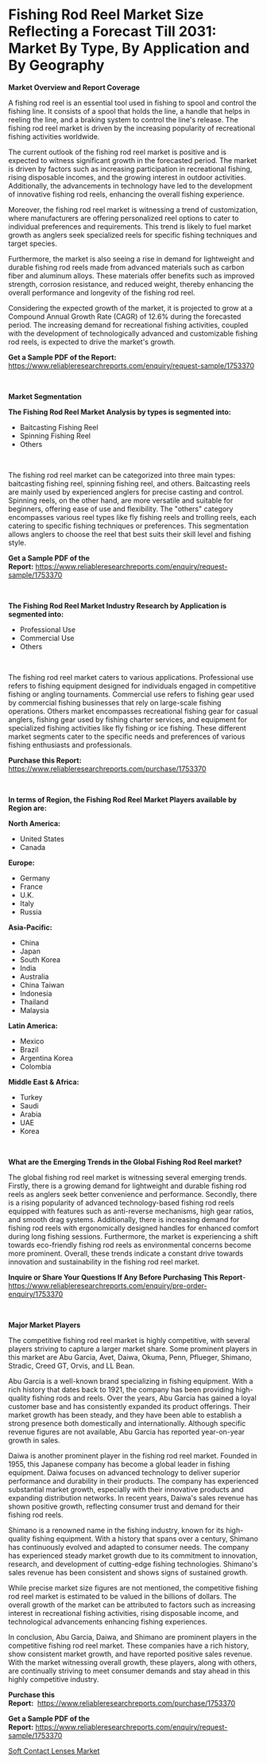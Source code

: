 <p><h1>Fishing Rod Reel Market Size Reflecting a Forecast Till 2031: Market By Type, By Application and By Geography</h1></p><p><strong>Market Overview and Report Coverage</strong></p>
<p><p>A fishing rod reel is an essential tool used in fishing to spool and control the fishing line. It consists of a spool that holds the line, a handle that helps in reeling the line, and a braking system to control the line's release. The fishing rod reel market is driven by the increasing popularity of recreational fishing activities worldwide.</p><p>The current outlook of the fishing rod reel market is positive and is expected to witness significant growth in the forecasted period. The market is driven by factors such as increasing participation in recreational fishing, rising disposable incomes, and the growing interest in outdoor activities. Additionally, the advancements in technology have led to the development of innovative fishing rod reels, enhancing the overall fishing experience.</p><p>Moreover, the fishing rod reel market is witnessing a trend of customization, where manufacturers are offering personalized reel options to cater to individual preferences and requirements. This trend is likely to fuel market growth as anglers seek specialized reels for specific fishing techniques and target species.</p><p>Furthermore, the market is also seeing a rise in demand for lightweight and durable fishing rod reels made from advanced materials such as carbon fiber and aluminum alloys. These materials offer benefits such as improved strength, corrosion resistance, and reduced weight, thereby enhancing the overall performance and longevity of the fishing rod reel.</p><p>Considering the expected growth of the market, it is projected to grow at a Compound Annual Growth Rate (CAGR) of 12.6% during the forecasted period. The increasing demand for recreational fishing activities, coupled with the development of technologically advanced and customizable fishing rod reels, is expected to drive the market's growth.</p></p>
<p><strong>Get a Sample PDF of the Report:</strong> <a href="https://www.reliableresearchreports.com/enquiry/request-sample/1753370">https://www.reliableresearchreports.com/enquiry/request-sample/1753370</a></p>
<p>&nbsp;</p>
<p><strong>Market Segmentation</strong></p>
<p><strong>The Fishing Rod Reel Market Analysis by types is segmented into:</strong></p>
<p><ul><li>Baitcasting Fishing Reel</li><li>Spinning Fishing Reel</li><li>Others</li></ul></p>
<p>&nbsp;</p>
<p><p>The fishing rod reel market can be categorized into three main types: baitcasting fishing reel, spinning fishing reel, and others. Baitcasting reels are mainly used by experienced anglers for precise casting and control. Spinning reels, on the other hand, are more versatile and suitable for beginners, offering ease of use and flexibility. The "others" category encompasses various reel types like fly fishing reels and trolling reels, each catering to specific fishing techniques or preferences. This segmentation allows anglers to choose the reel that best suits their skill level and fishing style.</p></p>
<p><strong>Get a Sample PDF of the Report:</strong>&nbsp;<a href="https://www.reliableresearchreports.com/enquiry/request-sample/1753370">https://www.reliableresearchreports.com/enquiry/request-sample/1753370</a></p>
<p>&nbsp;</p>
<p><strong>The Fishing Rod Reel Market Industry Research by Application is segmented into:</strong></p>
<p><ul><li>Professional Use</li><li>Commercial Use</li><li>Others</li></ul></p>
<p>&nbsp;</p>
<p><p>The fishing rod reel market caters to various applications. Professional use refers to fishing equipment designed for individuals engaged in competitive fishing or angling tournaments. Commercial use refers to fishing gear used by commercial fishing businesses that rely on large-scale fishing operations. Others market encompasses recreational fishing gear for casual anglers, fishing gear used by fishing charter services, and equipment for specialized fishing activities like fly fishing or ice fishing. These different market segments cater to the specific needs and preferences of various fishing enthusiasts and professionals.</p></p>
<p><strong>Purchase this Report:</strong>&nbsp; <a href="https://www.reliableresearchreports.com/purchase/1753370">https://www.reliableresearchreports.com/purchase/1753370</a></p>
<p>&nbsp;</p>
<p><strong>In terms of Region, the Fishing Rod Reel Market Players available by Region are:</strong></p>
<p>
    <p> <strong> North America: </strong>
        <ul>
            <li>United States</li>
            <li>Canada</li>
        </ul>
        </p> 
    <p> <strong> Europe: </strong>
        <ul>
            <li>Germany</li>
            <li>France</li>
            <li>U.K.</li>
            <li>Italy</li>
            <li>Russia</li>
        </ul>
        </p> 
    <p> <strong> Asia-Pacific: </strong>
        <ul>
            <li>China</li>
            <li>Japan</li>
            <li>South Korea</li>
            <li>India</li>
            <li>Australia</li>
            <li>China Taiwan</li>
            <li>Indonesia</li>
            <li>Thailand</li>
            <li>Malaysia</li>
        </ul>
        </p> 
    <p> <strong> Latin America: </strong>
        <ul>
            <li>Mexico</li>
            <li>Brazil</li>
            <li>Argentina Korea</li>
            <li>Colombia</li>
        </ul>
        </p> 
    <p> <strong> Middle East & Africa: </strong>
        <ul>
            <li>Turkey</li>
            <li>Saudi</li>
            <li>Arabia</li>
            <li>UAE</li>
            <li>Korea</li>
        </ul>
    </p>
    </p>
<p>&nbsp;</p>
<p><strong>What are the Emerging Trends in the Global Fishing Rod Reel market?</strong></p>
<p><p>The global fishing rod reel market is witnessing several emerging trends. Firstly, there is a growing demand for lightweight and durable fishing rod reels as anglers seek better convenience and performance. Secondly, there is a rising popularity of advanced technology-based fishing rod reels equipped with features such as anti-reverse mechanisms, high gear ratios, and smooth drag systems. Additionally, there is increasing demand for fishing rod reels with ergonomically designed handles for enhanced comfort during long fishing sessions. Furthermore, the market is experiencing a shift towards eco-friendly fishing rod reels as environmental concerns become more prominent. Overall, these trends indicate a constant drive towards innovation and sustainability in the fishing rod reel market.</p></p>
<p><strong>Inquire or Share Your Questions If Any Before Purchasing This Report</strong>- <a href="https://www.reliableresearchreports.com/enquiry/pre-order-enquiry/1753370">https://www.reliableresearchreports.com/enquiry/pre-order-enquiry/1753370</a></p>
<p>&nbsp;</p>
<p><strong>Major Market Players</strong></p>
<p><p>The competitive fishing rod reel market is highly competitive, with several players striving to capture a larger market share. Some prominent players in this market are Abu Garcia, Avet, Daiwa, Okuma, Penn, Pflueger, Shimano, Stradic, Creed GT, Orvis, and LL Bean.</p><p>Abu Garcia is a well-known brand specializing in fishing equipment. With a rich history that dates back to 1921, the company has been providing high-quality fishing rods and reels. Over the years, Abu Garcia has gained a loyal customer base and has consistently expanded its product offerings. Their market growth has been steady, and they have been able to establish a strong presence both domestically and internationally. Although specific revenue figures are not available, Abu Garcia has reported year-on-year growth in sales.</p><p>Daiwa is another prominent player in the fishing rod reel market. Founded in 1955, this Japanese company has become a global leader in fishing equipment. Daiwa focuses on advanced technology to deliver superior performance and durability in their products. The company has experienced substantial market growth, especially with their innovative products and expanding distribution networks. In recent years, Daiwa's sales revenue has shown positive growth, reflecting consumer trust and demand for their fishing rod reels.</p><p>Shimano is a renowned name in the fishing industry, known for its high-quality fishing equipment. With a history that spans over a century, Shimano has continuously evolved and adapted to consumer needs. The company has experienced steady market growth due to its commitment to innovation, research, and development of cutting-edge fishing technologies. Shimano's sales revenue has been consistent and shows signs of sustained growth.</p><p>While precise market size figures are not mentioned, the competitive fishing rod reel market is estimated to be valued in the billions of dollars. The overall growth of the market can be attributed to factors such as increasing interest in recreational fishing activities, rising disposable income, and technological advancements enhancing fishing experiences.</p><p>In conclusion, Abu Garcia, Daiwa, and Shimano are prominent players in the competitive fishing rod reel market. These companies have a rich history, show consistent market growth, and have reported positive sales revenue. With the market witnessing overall growth, these players, along with others, are continually striving to meet consumer demands and stay ahead in this highly competitive industry.</p></p>
<p><strong>Purchase this Report:</strong>&nbsp;&nbsp;<a href="https://www.reliableresearchreports.com/purchase/1753370">https://www.reliableresearchreports.com/purchase/1753370</a></p>
<p></p>
<p><strong>Get a Sample PDF of the Report:</strong>&nbsp;<a href="https://www.reliableresearchreports.com/enquiry/request-sample/1753370">https://www.reliableresearchreports.com/enquiry/request-sample/1753370</a></p>
<p><p><a href="https://github.com/laholand/Market-Research-Report-List-1/blob/main/soft-contact-lenses-market.md">Soft Contact Lenses Market</a></p></p>